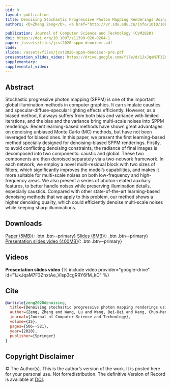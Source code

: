 ```yaml
---
uid: 0
layout: publication
title: Denoising Stochastic Progressive Photon Mapping Renderings Using a Multi-Residual Network
authors: <b>Zheng Zeng</b>, <a href="http://vr.sdu.edu.cn/info/1010/1060.htm" target="_blank">Lu Wang</a>, <a href="https://wangningbei.github.io/" target="_blank">Beibei Wang</a>, Chun-Meng Kang, <a href="http://vr.sdu.edu.cn/info/1010/1062.htm" target="_blank"> Yanning Xu</a>

publication: Journal of Computer Science and Technology (CVM2020)
doi: https://doi.org/10.1007/s11390-020-0264-1
paper: /assets/files/jcst2020-sppm-denoiser.pdf
code:
slides: /assets/files/jcst2020-sppm-denoiser-pre.pdf
presentation_slides_video: https://drive.google.com/file/d/1JxJqaM7F3ZnxtAe_Vlsp3cgRRY6fM_kC/view?usp=sharing
supplementary:
supplemental_video:
---
```


## Abstract

Stochastic progressive photon mapping (SPPM) is one of the important global illumination methods in computer graphics. It can simulate caustics and specular-diffuse-specular lighting effects efficiently. However, as a biased method, it always suffers from both bias and variance with limited iterations, and the bias and the variance bring multi-scale noises into SPPM renderings. Recent learning-based methods have shown great advantages on denoising unbiased Monte Carlo (MC) methods, but have not been leveraged for biased ones. In this paper, we present the first learning-based method specially designed for denoising-biased SPPM renderings. Firstly, to avoid conflicting denoising constraints, the radiance of final images is decomposed into two components: caustic and global. These two components are then denoised separately via a two-network framework. In each network, we employ a novel multi-residual block with two sizes of filters, which significantly improves the model’s capabilities, and makes it more suitable for multi-scale noises on both low-frequency and high-frequency areas. We also present a series of photon-related auxiliary features, to better handle noises while preserving illumination details, especially caustics. Compared with other state-of-the-art learning-based denoising methods that we apply to this problem, our method shows a higher denoising quality, which could efficiently denoise multi-scale noises while keeping sharp illuminations.

## Downloads

[Paper (5MB)]({{page.paper}}){: .btn .btn--primary}
[Slides (6MB)]({{page.slides}}){: .btn .btn--primary}
[Presentation slides video (400MB)]({{page.presentation_slides_video}}){: .btn .btn--primary}


## Videos
**Presentation slides video**
{% include video provider="google-drive" id="1JxJqaM7F3ZnxtAe_Vlsp3cgRRY6fM_kC" %}

## Cite

```bib
@article{zeng2020denoising,
  title={Denoising stochastic progressive photon mapping renderings using a multi-residual network},
  author={Zeng, Zheng and Wang, Lu and Wang, Bei-Bei and Kang, Chun-Meng and Xu, Yan-Ning},
  journal={Journal of Computer Science and Technology},
  volume={35},
  pages={506--521},
  year={2020},
  publisher={Springer}
}
```
## Copyright Disclaimer
© The Author(s). This is the author’s version of the work. It is posted here for your personal use. Not forredistribution. The definitive Version of Record is available at <a href="{{page.doi}}">DOI</a>.
